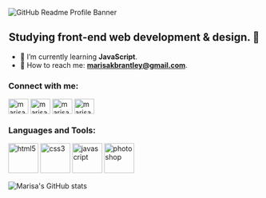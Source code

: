 ![GitHub Readme Profile Banner](https://user-images.githubusercontent.com/60168324/101110387-bc417780-358d-11eb-9a55-c0ca73828bc3.png)
<h2 align="center">Studying front-end web development & design. 🦄</h2>

- 🌱 I’m currently learning **JavaScript**.
- 📧 How to reach me: **marisakbrantley@gmail.com**.
<h3 align="left">Connect with me:</h3>
<p align="left">
<a href="https://codepen.io/marisab" target="blank"><img align="center" src="https://cdn.jsdelivr.net/npm/simple-icons@3.0.1/icons/codepen.svg" alt="marisab" height="30" width="40" /></a>
<a href="https://twitter.com/marisabrantley" target="blank"><img align="center" src="https://cdn.jsdelivr.net/npm/simple-icons@3.0.1/icons/twitter.svg" alt="marisabrantley" height="30" width="40" /></a>
<a href="https://fb.com/marisa.marlowbrantley" target="blank"><img align="center" src="https://cdn.jsdelivr.net/npm/simple-icons@3.0.1/icons/facebook.svg" alt="marisa.marlowbrantley" height="30" width="40" /></a>
<a href="https://instagram.com/marisab_oc" target="blank"><img align="center" src="https://cdn.jsdelivr.net/npm/simple-icons@3.0.1/icons/instagram.svg" alt="marisab_oc" height="30" width="40" /></a>
</p>

<h3 align="left">Languages and Tools:</h3>

<p align="left"> 
<img src="https://image.flaticon.com/icons/png/512/1/1840.png" alt="html5" width="60" height="60"/></a> 
<img src="https://image.flaticon.com/icons/png/512/2/2148.png" alt="css3" width="60" height="60"/></a>
<img src="https://image.flaticon.com/icons/png/512/2721/2721272.png" alt="javascript" width="60" height="60"/></a> 
<img src="https://image.flaticon.com/icons/png/512/1/1781.png" alt="photoshop" width="60" height="60"/></a> 
</p>

![Marisa's GitHub stats](https://github-readme-stats.vercel.app/api?username=marisabrantley&show_icons=true&theme=vue)
